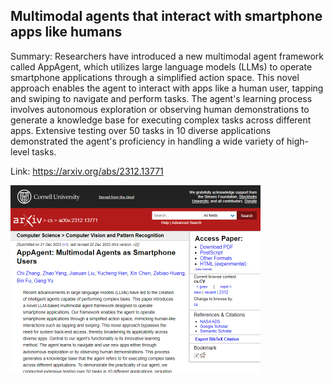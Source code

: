## Multimodal agents that interact with smartphone apps like humans
Summary: Researchers have introduced a new multimodal agent framework called AppAgent, which utilizes large language models (LLMs) to operate smartphone applications through a simplified action space. This novel approach enables the agent to interact with apps like a human user, tapping and swiping to navigate and perform tasks. The agent's learning process involves autonomous exploration or observing human demonstrations to generate a knowledge base for executing complex tasks across different apps. Extensive testing over 50 tasks in 10 diverse applications demonstrated the agent's proficiency in handling a wide variety of high-level tasks.

Link: https://arxiv.org/abs/2312.13771

<img src="/img/026272fc-03d4-4779-9679-9645e09a03f7.png" width="400" />
<br/><br/>
